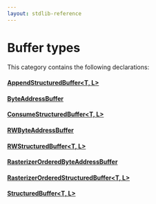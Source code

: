 ```yaml
---
layout: stdlib-reference
---
```

# Buffer types

This category contains the following declarations:

#### [AppendStructuredBuffer\<T, L\>](appendstructuredbuffer-06g/index)

#### [ByteAddressBuffer](byteaddressbuffer-04b/index)

#### [ConsumeStructuredBuffer\<T, L\>](consumestructuredbuffer-07h/index)

#### [RWByteAddressBuffer](rwbyteaddressbuffer-0126d/index)

#### [RWStructuredBuffer\<T, L\>](rwstructuredbuffer-012c/index)

#### [RasterizerOrderedByteAddressBuffer](rasterizerorderedbyteaddressbuffer-0ahls/index)

#### [RasterizerOrderedStructuredBuffer\<T, L\>](rasterizerorderedstructuredbuffer-0ahr/index)

#### [StructuredBuffer\<T, L\>](structuredbuffer-0a/index)


<!-- RTD-TOC-START
```{toctree}
:titlesonly:
:hidden:

AppendStructuredBuffer <appendstructuredbuffer-06g/index>
ByteAddressBuffer <byteaddressbuffer-04b/index>
ConsumeStructuredBuffer <consumestructuredbuffer-07h/index>
RWByteAddressBuffer <rwbyteaddressbuffer-0126d/index>
RWStructuredBuffer <rwstructuredbuffer-012c/index>
RasterizerOrderedByteAddressBuffer <rasterizerorderedbyteaddressbuffer-0ahls/index>
RasterizerOrderedStructuredBuffer <rasterizerorderedstructuredbuffer-0ahr/index>
StructuredBuffer <structuredbuffer-0a/index>
```
RTD-TOC-END -->
